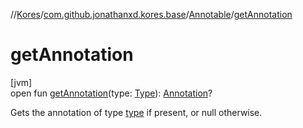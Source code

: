 //[Kores](../../../index.md)/[com.github.jonathanxd.kores.base](../index.md)/[Annotable](index.md)/[getAnnotation](get-annotation.md)

# getAnnotation

[jvm]\
open fun [getAnnotation](get-annotation.md)(type: [Type](https://docs.oracle.com/javase/8/docs/api/java/lang/reflect/Type.html)): [Annotation](../-annotation/index.md)?

Gets the annotation of type [type](get-annotation.md) if present, or null otherwise.
